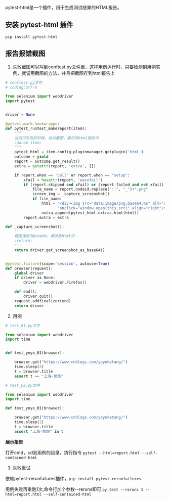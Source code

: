 pytest-html是一个插件，用于生成测试结果的HTML报告。

## 安装 pytest-html 插件
`pip install pytest-html`

## 报告报错截图
1. 失败截图可以写到conftest.py文件里，这样用例运行时，只要检测到用例实例，就调用截图的方法，并且把截图存到html报告上

```python
# conftest.py文件
# coding:utf-8

from selenium import webdriver
import pytest


driver = None

@pytest.mark.hookwrapper
def pytest_runtest_makereport(item):
    """
    当测试失败的时候，自动截图，展示到html报告中
    :param item:
    """
    pytest_html = item.config.pluginmanager.getplugin('html')
    outcome = yield
    report = outcome.get_result()
    extra = getattr(report, 'extra', [])

    if report.when == 'call' or report.when == "setup":
        xfail = hasattr(report, 'wasxfail')
        if (report.skipped and xfail) or (report.failed and not xfail):
            file_name = report.nodeid.replace("::", "_")+".png"
            screen_img = _capture_screenshot()
            if file_name:
                html = '<div><img src="data:image/png;base64,%s" alt="screenshot" style="width:600px;height:300px;" ' \
                       'onclick="window.open(this.src)" align="right"/></div>' % screen_img
                extra.append(pytest_html.extras.html(html))
        report.extra = extra

def _capture_screenshot():
    '''
    截图保存为base64，展示到html中
    :return:
    '''
    return driver.get_screenshot_as_base64()


@pytest.fixture(scope='session', autouse=True)
def browser(request):
    global driver
    if driver is None:
        driver = webdriver.Firefox()

    def end():
        driver.quit()
    request.addfinalizer(end)
    return driver

```
2. 用例

```python
# test_01.py文件

from selenium import webdriver
import time


def test_yoyo_01(browser):

    browser.get("https://www.cnblogs.com/yoyoketang/")
    time.sleep(2)
    t = browser.title
    assert t == "上海-悠悠"

# test_02.py文件

from selenium import webdriver
import time

def test_yoyo_01(browser):

    browser.get("https://www.cnblogs.com/yoyoketang/")
    time.sleep(2)
    t = browser.title
    assert "上海-悠悠" in t
```

**展示报告**

打开cmd，cd到用例的目录，执行指令
`pytest --html=report.html --self-contained-html`

3. 失败重试

依赖pytest-rerunfailures插件，`pip install pytest-rerunfailures`

用例失败再重跑1次,命令行加个参数--reruns即可
`py.test --reruns 1 --html=report.html --self-contained-html`
